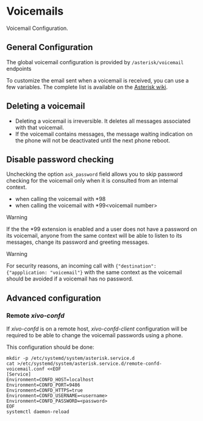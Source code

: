 # Voicemails

Voicemail Configuration.

## General Configuration

The global voicemail configuration is provided by `/asterisk/voicemail`
endpoints

To customize the email sent when a voicemail is received, you can use a
few variables. The complete list is available on the [Asterisk
wiki](https://wiki.asterisk.org/wiki/display/AST/VoiceMail+Channel+Variables).

## Deleting a voicemail

  - Deleting a voicemail is irreversible. It deletes all messages
    associated with that voicemail.
  - If the voicemail contains messages, the message waiting indication
    on the phone will not be deactivated until the next phone reboot.

## Disable password checking

Unchecking the option `ask_password` field allows you to skip password
checking for the voicemail only when it is consulted from an internal
context.

  - when calling the voicemail with \*98
  - when calling the voicemail with \*99\<voicemail number\>

<div class="warning">

<div class="admonition-title">

Warning

</div>

If the the \*99 extension is enabled and a user does not have a password
on its voicemail, anyone from the same context will be able to listen to
its messages, change its password and greeting messages.

</div>

<div class="warning">

<div class="admonition-title">

Warning

</div>

For security reasons, an incoming call with `{"destination":
{"appplication: "voicemail"}` with the same context as the voicemail
should be avoided if a voicemail has no password.

</div>

## Advanced configuration

### Remote *xivo-confd*

If *xivo-confd* is on a remote host, *xivo-confd-client* configuration
will be required to be able to change the voicemail passwords using a
phone.

This configuration should be done:

``` sourceCode sh
mkdir -p /etc/systemd/system/asterisk.service.d
cat >/etc/systemd/system/asterisk.service.d/remote-confd-voicemail.conf <<EOF
[Service]
Environment=CONFD_HOST=localhost
Environment=CONFD_PORT=9486
Environment=CONFD_HTTPS=true
Environment=CONFD_USERNAME=<username>
Environment=CONFD_PASSWORD=<password>
EOF
systemctl daemon-reload
```
